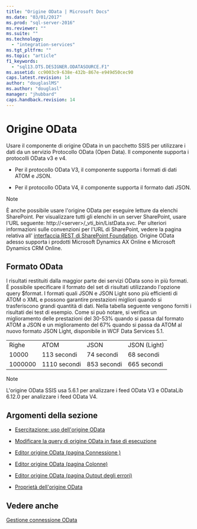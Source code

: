 ```yaml
---
title: "Origine OData | Microsoft Docs"
ms.date: "03/01/2017"
ms.prod: "sql-server-2016"
ms.reviewer: ""
ms.suite: ""
ms.technology: 
  - "integration-services"
ms.tgt_pltfrm: ""
ms.topic: "article"
f1_keywords: 
  - "sql13.DTS.DESIGNER.ODATASOURCE.F1"
ms.assetid: cc9003c9-638e-432b-867e-e949d50cec90
caps.latest.revision: 14
author: "douglaslMS"
ms.author: "douglasl"
manager: "jhubbard"
caps.handback.revision: 14
---
```

# Origine OData
  Usare il componente di origine OData in un pacchetto SSIS per utilizzare i dati da un servizio Protocollo OData (Open Data). Il componente supporta i protocolli OData v3 e v4.  
  
-   Per il protocollo OData V3, il componente supporta i formati di dati ATOM e JSON.  
  
-   Per il protocollo OData V4, il componente supporta il formato dati JSON.  
  
> [!NOTE]  
>  È anche possibile usare l'origine OData per eseguire letture da elenchi SharePoint. Per visualizzare tutti gli elenchi in un server SharePoint, usare l'URL seguente: http://\<server>/_vti_bin/ListData.svc. Per ulteriori informazioni sulle convenzioni per l'URL di SharePoint, vedere la pagina relativa all' [interfaccia REST di SharePoint Foundation](http://msdn.microsoft.com/library/ff521587.aspx).  Origine OData adesso supporta i prodotti Microsoft Dynamics AX Online e Microsoft Dynamics CRM Online.
  
## <a name="odata-format"></a>Formato OData  
 I risultati restituiti dalla maggior parte dei servizi OData sono in più formati. È possibile specificare il formato del set di risultati utilizzando l'opzione query $format. I formati quali JSON e JSON Light sono più efficienti di ATOM o XML e possono garantire prestazioni migliori quando si trasferiscono grandi quantità di dati. Nella tabella seguente vengono forniti i risultati dei test di esempio. Come si può notare, si verifica un miglioramento delle prestazioni del 30-53% quando si passa dal formato ATOM a JSON e un miglioramento del 67% quando si passa da ATOM al nuovo formato JSON Light, disponibile in WCF Data Services 5.1.  
  
|||||  
|-|-|-|-|  
|Righe|ATOM|JSON|JSON (Light)|  
|10000|113 secondi|74 secondi|68 secondi|  
|1000000|1110 secondi|853 secondi|665 secondi|  
  
> [!NOTE]  
>  L'origine OData SSIS usa 5.6.1 per analizzare i feed OData V3 e ODataLib 6.12.0 per analizzare i feed OData V4.  
  
## <a name="in-this-section"></a>Argomenti della sezione  
  
-   [Esercitazione: uso dell'origine OData](../../integration-services/data-flow/tutorial-using-the-odata-source.md)  
  
-   [Modificare la query di origine OData in fase di esecuzione](../../integration-services/data-flow/modify-odata-source-query-at-runtime.md)  
  
-   [Editor origine OData &#40;pagina Connessione &#41;](../../integration-services/data-flow/odata-source-editor-connection-page.md)  
  
-   [Editor origine OData &#40;pagina Colonne&#41;](../../integration-services/data-flow/odata-source-editor-columns-page.md)  
  
-   [Editor origine OData &#40;pagina Output degli errori&#41;](../../integration-services/data-flow/odata-source-editor-error-output-page.md)  
  
-   [Proprietà dell'origine OData](../../integration-services/data-flow/odata-source-properties.md)  
  
## <a name="see-also"></a>Vedere anche  
 [Gestione connessione OData](../../integration-services/connection-manager/odata-connection-manager.md)  
  
  